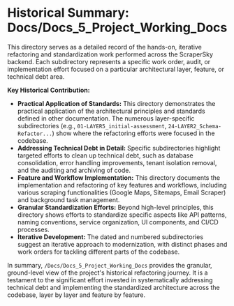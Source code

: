 # Historical Summary: Docs/Docs_5_Project_Working_Docs

This directory serves as a detailed record of the hands-on, iterative refactoring and standardization work performed across the ScraperSky backend. Each subdirectory represents a specific work order, audit, or implementation effort focused on a particular architectural layer, feature, or technical debt area.

**Key Historical Contribution:**

*   **Practical Application of Standards:** This directory demonstrates the practical application of the architectural principles and standards defined in other documentation. The numerous layer-specific subdirectories (e.g., `01-LAYER5_initial-assessment`, `24-LAYER2_Schema-Refactor...`) show where the refactoring efforts were focused in the codebase.
*   **Addressing Technical Debt in Detail:** Specific subdirectories highlight targeted efforts to clean up technical debt, such as database consolidation, error handling improvements, tenant isolation removal, and the auditing and archiving of code.
*   **Feature and Workflow Implementation:** This directory documents the implementation and refactoring of key features and workflows, including various scraping functionalities (Google Maps, Sitemaps, Email Scraper) and background task management.
*   **Granular Standardization Efforts:** Beyond high-level principles, this directory shows efforts to standardize specific aspects like API patterns, naming conventions, service organization, UI components, and CI/CD processes.
*   **Iterative Development:** The dated and numbered subdirectories suggest an iterative approach to modernization, with distinct phases and work orders for tackling different parts of the codebase.

In summary, `/Docs/Docs_5_Project_Working_Docs` provides the granular, ground-level view of the project's historical refactoring journey. It is a testament to the significant effort invested in systematically addressing technical debt and implementing the standardized architecture across the codebase, layer by layer and feature by feature.